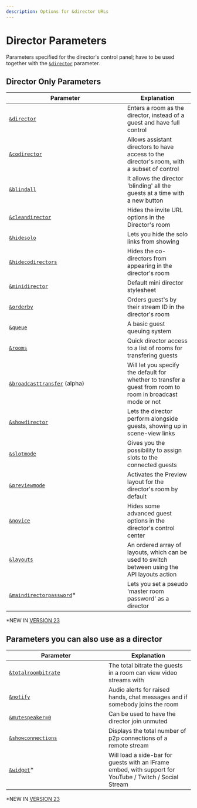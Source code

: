 ```yaml
---
description: Options for &director URLs
---
```


# Director Parameters

Parameters specified for the director's control panel; have to be used together with the [`&director`](../../viewers-settings/director.md) parameter.

## Director Only Parameters

<table><thead><tr><th width="306.57142857142856">Parameter</th><th>Explanation</th></tr></thead><tbody><tr><td><a href="../../viewers-settings/director.md"><code>&#x26;director</code></a></td><td>Enters a room as the director, instead of a guest and have full control</td></tr><tr><td><a href="../../director-settings/codirector.md"><code>&#x26;codirector</code></a></td><td>Allows assistant directors to have access to the director's room, with a subset of control</td></tr><tr><td><a href="../../newly-added-parameters/and-blindall.md"><code>&#x26;blindall</code></a></td><td>It allows the director 'blinding' all the guests at a time with a new button</td></tr><tr><td><a href="../../director-settings/cleandirector.md"><code>&#x26;cleandirector</code></a></td><td>Hides the invite URL options in the Director's room</td></tr><tr><td><a href="../../newly-added-parameters/and-hidesolo.md"><code>&#x26;hidesolo</code></a></td><td>Lets you hide the solo links from showing</td></tr><tr><td><a href="and-hidecodirectors.md"><code>&#x26;hidecodirectors</code></a></td><td>Hides the co-directors from appearing in the director's room</td></tr><tr><td><a href="../../newly-added-parameters/and-minidirector.md"><code>&#x26;minidirector</code></a></td><td>Default mini director stylesheet</td></tr><tr><td><a href="../../newly-added-parameters/and-orderby.md"><code>&#x26;orderby</code></a></td><td>Orders guest's by their stream ID in the director's room</td></tr><tr><td><a href="../../general-settings/queue.md"><code>&#x26;queue</code></a></td><td>A basic guest queuing system</td></tr><tr><td><a href="../../director-settings/rooms.md"><code>&#x26;rooms</code></a></td><td>Quick director access to a list of rooms for transfering guests</td></tr><tr><td><a href="and-broadcasttransfer-alpha.md"><code>&#x26;broadcasttransfer</code></a> (alpha)</td><td>Will let you specify the default for whether to transfer a guest from room to room in broadcast mode or not</td></tr><tr><td><a href="../../viewers-settings/and-showdirector.md"><code>&#x26;showdirector</code></a></td><td>Lets the director perform alongside guests, showing up in scene-view links</td></tr><tr><td><a href="and-slotmode.md"><code>&#x26;slotmode</code></a></td><td>Gives you the possibility to assign slots to the connected guests</td></tr><tr><td><a href="and-previewmode.md"><code>&#x26;previewmode</code></a></td><td>Activates the Preview layout for the director's room by default</td></tr><tr><td><a href="and-novice.md"><code>&#x26;novice</code></a></td><td>Hides some advanced guest options in the director's control center</td></tr><tr><td><a href="and-layouts.md"><code>&#x26;layouts</code></a></td><td>An ordered array of layouts, which can be used to switch between using the API layouts action</td></tr><tr><td><a href="and-maindirectorpassword.md"><code>&#x26;maindirectorpassword</code></a>*</td><td>Lets you set a pseudo 'master room password' as a director</td></tr></tbody></table>

\*NEW IN [VERSION 23](../../releases/v23.md)

## Parameters you can also use as a director

<table><thead><tr><th width="255.57142857142856">Parameter</th><th>Explanation</th></tr></thead><tbody><tr><td><a href="../video-bitrate-parameters/totalroombitrate.md"><code>&#x26;totalroombitrate</code></a></td><td>The total bitrate the guests in a room can view video streams with</td></tr><tr><td><a href="../../source-settings/and-notify.md"><code>&#x26;notify</code></a></td><td>Audio alerts for raised hands, chat messages and if somebody joins the room</td></tr><tr><td><a href="../../source-settings/and-mutespeaker.md"><code>&#x26;mutespeaker=0</code></a></td><td>Can be used to have the director join unmuted</td></tr><tr><td><a href="../settings-parameters/and-showconnections.md"><code>&#x26;showconnections</code></a></td><td>Displays the total number of p2p connections of a remote stream</td></tr><tr><td><a href="../settings-parameters/and-widget.md"><code>&#x26;widget</code></a>*</td><td>Will load a side-bar for guests with an IFrame embed, with support for YouTube / Twitch / Social Stream</td></tr></tbody></table>

\*NEW IN [VERSION 23](../../releases/v23.md)
